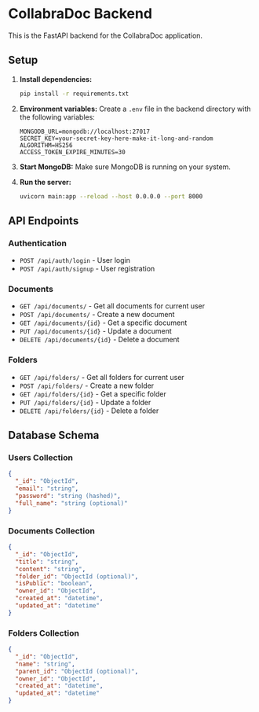 # CollabraDoc Backend

This is the FastAPI backend for the CollabraDoc application.

## Setup

1. **Install dependencies:**
   ```bash
   pip install -r requirements.txt
   ```

2. **Environment variables:**
   Create a `.env` file in the backend directory with the following variables:
   ```
   MONGODB_URL=mongodb://localhost:27017
   SECRET_KEY=your-secret-key-here-make-it-long-and-random
   ALGORITHM=HS256
   ACCESS_TOKEN_EXPIRE_MINUTES=30
   ```

3. **Start MongoDB:**
   Make sure MongoDB is running on your system.

4. **Run the server:**
   ```bash
   uvicorn main:app --reload --host 0.0.0.0 --port 8000
   ```

## API Endpoints

### Authentication
- `POST /api/auth/login` - User login
- `POST /api/auth/signup` - User registration

### Documents
- `GET /api/documents/` - Get all documents for current user
- `POST /api/documents/` - Create a new document
- `GET /api/documents/{id}` - Get a specific document
- `PUT /api/documents/{id}` - Update a document
- `DELETE /api/documents/{id}` - Delete a document

### Folders
- `GET /api/folders/` - Get all folders for current user
- `POST /api/folders/` - Create a new folder
- `GET /api/folders/{id}` - Get a specific folder
- `PUT /api/folders/{id}` - Update a folder
- `DELETE /api/folders/{id}` - Delete a folder

## Database Schema

### Users Collection
```json
{
  "_id": "ObjectId",
  "email": "string",
  "password": "string (hashed)",
  "full_name": "string (optional)"
}
```

### Documents Collection
```json
{
  "_id": "ObjectId",
  "title": "string",
  "content": "string",
  "folder_id": "ObjectId (optional)",
  "isPublic": "boolean",
  "owner_id": "ObjectId",
  "created_at": "datetime",
  "updated_at": "datetime"
}
```

### Folders Collection
```json
{
  "_id": "ObjectId",
  "name": "string",
  "parent_id": "ObjectId (optional)",
  "owner_id": "ObjectId",
  "created_at": "datetime",
  "updated_at": "datetime"
}
``` 